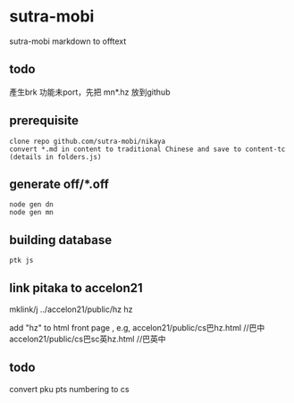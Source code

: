 # sutra-mobi
sutra-mobi markdown to offtext

## todo
產生brk 功能未port，先把 mn*.hz 放到github

## prerequisite
    clone repo github.com/sutra-mobi/nikaya
    convert *.md in content to traditional Chinese and save to content-tc (details in folders.js)

## generate off/*.off
    node gen dn
    node gen mn

## building database
    ptk js
    
## link pitaka to accelon21
   mklink/j ../accelon21/public/hz hz

   add "hz" to html front page , e.g, 
   accelon21/public/cs巴hz.html      //巴中
   accelon21/public/cs巴sc英hz.html  //巴英中
   
## todo
  convert pku pts numbering to cs